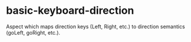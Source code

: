 # basic-keyboard-direction
Aspect which maps direction keys (Left, Right, etc.) to direction semantics (goLeft, goRight, etc.).
